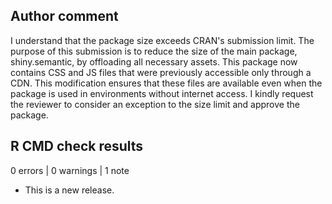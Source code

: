 ## Author comment

I understand that the package size exceeds CRAN's submission limit. The purpose of this submission is to reduce the size of the main package, shiny.semantic, by offloading all necessary assets.
This package now contains CSS and JS files that were previously accessible only through a CDN.
This modification ensures that these files are available even when the package is used in environments without internet access.
I kindly request the reviewer to consider an exception to the size limit and approve the package.

## R CMD check results

0 errors | 0 warnings | 1 note

* This is a new release.
